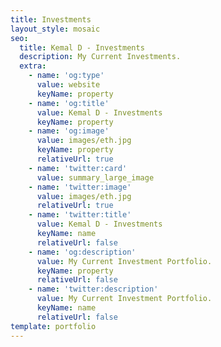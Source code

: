 ```yaml
---
title: Investments
layout_style: mosaic
seo:
  title: Kemal D - Investments
  description: My Current Investments.
  extra:
    - name: 'og:type'
      value: website
      keyName: property
    - name: 'og:title'
      value: Kemal D - Investments
      keyName: property
    - name: 'og:image'
      value: images/eth.jpg
      keyName: property
      relativeUrl: true
    - name: 'twitter:card'
      value: summary_large_image
    - name: 'twitter:image'
      value: images/eth.jpg
      relativeUrl: true
    - name: 'twitter:title'
      value: Kemal D - Investments
      keyName: name
      relativeUrl: false
    - name: 'og:description'
      value: My Current Investment Portfolio.
      keyName: property
      relativeUrl: false
    - name: 'twitter:description'
      value: My Current Investment Portfolio.
      keyName: name
      relativeUrl: false
template: portfolio
---
```

